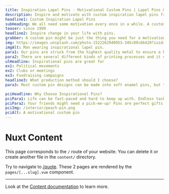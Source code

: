 ```yaml
---
title: Inspiration Lapel Pins - Motivational Custom Pins | Lapel Pins & Coins
description: Inspire and motivate with custom inspiration lapel pins from Lapel Pins & Coins. Perfect for schools, organizations, and personal encouragement. Design your unique inspirational pin today!
headline1: Custom Inspiration Lapel Pins
subHeading: We all need some motivation every once in a while. A custom pin makes it easy to keep your favorite inspirational saying near you at all times.
teaser: since 1999
headline2: Inspire change in your life with pins.
grabber: A custom pin might be just the thing you need for a motivational boost. Inspire the people in your life today.
img: https://images.unsplash.com/photo-1522262940953-345c09c66420?ixid=MXwxMjA3fDB8MHxwaG90by1wYWdlfHx8fGVufDB8fHw%3D&ixlib=rb-1.2.1&auto=format&fit=crop&crop=focalpoint&fp-x=.565&fp-y=.55&w=1184&h=1376&q=80
imgAlt: Man wearing inspirational lapel pin.
para1: Our pins are struck from the highest quality metal to ensure a beautiful, classy, and durable product.
para2: There are several different kinds of printing processes and it can be overwhelming to do the research and know what best fits your design. That’s why we work with you every step of the way to ensure you’ll love the final product.
ulHeadline: Inspirational pins are great for
ex1: Political movements
ex2: Clubs or meetings
ex3: Fundraising campaigns
headline3: What production method should I choose?
para3: Most custom pin designs can be made into soft enamel pins, but this process often works best with designs that have minimal lines and clearly defined areas of color. These details are important because the colored areas sit slightly recessed, below the metal separations. If you’re not sure which type of pin to choose, don’t worry! Just ask, and we can provide suggestions from our experienced team.

pciHeadline: Why Choose Inspirational Pins?
pciPara1: Life can be fast-paced and hard to keep up with. Endless tasks can often feel daunting or impossible to finish. Sometimes all it takes is an encouraging word or two to keep you moving forward.
pciPara2: Your friends might need a pick-me-up! Pins are perfect gifts. They are small, cute, and practical. Not to mention you can put them almost anywhere. Whether it’s a small “you got this!” or a “hang in there!” design, a custom pin will be a constant reminder to just keep pushing forward. Get custom pins for your office space! Your employees could use some inspiration, and custom pins can be a great incentive.
pciImg: /interior/peach-pin.png
pciAlt: A motivational custom pin
---
```


# Nuxt Content

This page corresponds to the `/` route of your website. You can delete it or create another file in the `content/` directory.

Try to navigate to [/quote](/quote). These 2 pages are rendered by the `pages/[...slug].vue` component.

---

Look at the [Content documentation](https://content.nuxtjs.org/) to learn more.
